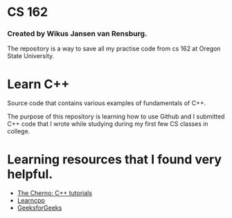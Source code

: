 # CS 162

### Created by Wikus Jansen van Rensburg.
The repository is a way to save all my practise code from cs 162 at Oregon State University.
# Learn C++
Source code that contains various examples of fundamentals of C++.

The purpose of this repository is learning how to use Github and I submitted C++ code 
that I wrote while studying during my first few CS classes in college. 

# Learning resources that I found very helpful.
* [The Cherno: C++ tutorials](https://www.youtube.com/watch?v=18c3MTX0PK0&list=PLlrATfBNZ98dudnM48yfGUldqGD0S4FFb)
* [Learncpp](https://www.learncpp.com)
* [GeeksforGeeks](https://www.geeksforgeeks.org/c-plus-plus/?ref=leftbar)
